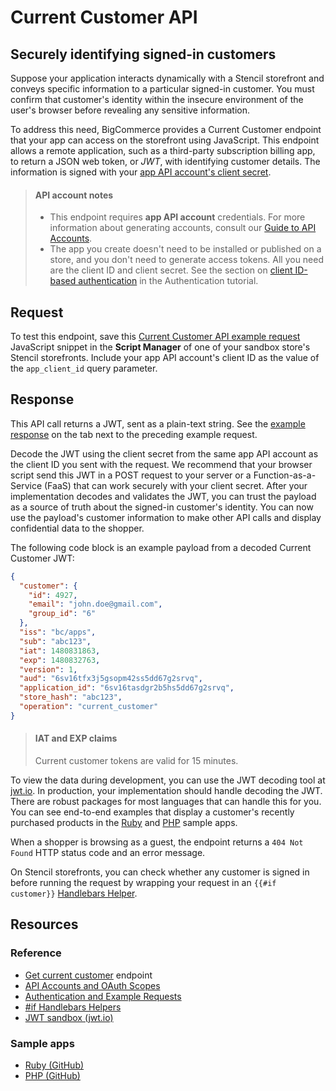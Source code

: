 # Current Customer API

## Securely identifying signed-in customers

Suppose your application interacts dynamically with a Stencil storefront and conveys specific information to a particular signed-in customer. You must confirm that customer's identity within the insecure environment of the user's browser before revealing any sensitive information.

To address this need, BigCommerce provides a Current Customer endpoint that your app can access on the storefront using JavaScript. This endpoint allows a remote application, such as a third-party subscription billing app, to return a JSON web token, or _JWT_, with identifying customer details. The information is signed with your [app API account's client secret](/api-docs/getting-started/authentication/rest-api-authentication#api-accounts).

<!-- theme: info -->
> #### API account notes
> - This endpoint requires **app API account** credentials. For more information about generating accounts, consult our [Guide to API Accounts](/api-docs/getting-started/authentication/rest-api-authentication#app-api-accounts).
> - The app you create doesn't need to be installed or published on a store, and you don't need to generate access tokens. All you need are the client ID and client secret. See the section on [client ID-based authentication](/api-docs/getting-started/authentication#client-id) in the Authentication tutorial.


## Request

To test this endpoint, save this [Current Customer API example request](/api-docs/getting-started/authentication#current-customer-api-example-request) JavaScript snippet in the **Script Manager** of one of your sandbox store's Stencil storefronts. Include your app API account's client ID as the value of the `app_client_id` query parameter.

## Response

This API call returns a JWT, sent as a plain-text string. See the [example response](/api-docs/getting-started/authentication#current-customer-api-example-request) on the tab next to the preceding example request.

Decode the JWT using the client secret from the same app API account as the client ID you sent with the request. We recommend that your browser script send this JWT in a POST request to your server or a Function-as-a-Service (FaaS) that can work securely with your client secret. After your implementation decodes and validates the JWT, you can trust the payload as a source of truth about the signed-in customer's identity. You can now use the payload's customer information to make other API calls and display confidential data to the shopper.

The following code block is an example payload from a decoded Current Customer JWT:

```json title="Example payload: Current Customer" lineNumbers
{
  "customer": {
    "id": 4927,
    "email": "john.doe@gmail.com",
    "group_id": "6"
  },
  "iss": "bc/apps",
  "sub": "abc123",
  "iat": 1480831863,
  "exp": 1480832763,
  "version": 1,
  "aud": "6sv16tfx3j5gsopm42ss5dd67g2srvq",
  "application_id": "6sv16tasdgr2b5hs5dd67g2srvq",
  "store_hash": "abc123",
  "operation": "current_customer"
}
```

<!-- theme: info -->
> #### IAT and EXP claims
> Current customer tokens are valid for 15 minutes.

To view the data during development, you can use the JWT decoding tool at [jwt.io](https://jwt.io/). In production, your implementation should handle decoding the JWT. There are robust packages for most languages that can handle this for you. You can see end-to-end examples that display a customer's recently purchased products in the [Ruby](https://github.com/bigcommerce/hello-world-app-ruby-sinatra/) and [PHP](https://github.com/bigcommerce/hello-world-app-php-silex/) sample apps.

When a shopper is browsing as a guest, the endpoint returns a `404 Not Found` HTTP status code and an error message. 

On Stencil storefronts, you can check whether any customer is signed in before running the request by wrapping your request in an `{{#if customer}}` [Handlebars Helper](/stencil-docs/reference-docs/handlebars-helpers-reference#if). 

## Resources

### Reference

* [Get current customer](/api-reference/storefront/current-customers/current-customers/getcurrentcustomer) endpoint
* [API Accounts and OAuth Scopes](/api-docs/getting-started/authentication/rest-api-authentication)
* [Authentication and Example Requests](/api-docs/getting-started/authentication)
* [#if Handlebars Helpers](/stencil-docs/reference-docs/handlebars-helpers-reference#if)
* [JWT sandbox (jwt.io)](https://jwt.io/)

### Sample apps
* [Ruby (GitHub)](https://github.com/bigcommerce/hello-world-app-ruby-sinatra/)
* [PHP (GitHub)](https://github.com/bigcommerce/hello-world-app-php-silex/)




